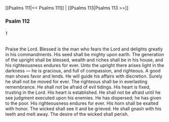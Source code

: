[[Psalms 111|<< Psalms 111]]  |  [[Psalms 113|Psalms 113 >>]]

### Psalm 112
###### 1
Praise the Lord. Blessed is the man who fears the Lord and delights greatly in his commandments. His seed shall be mighty upon earth. The generation of the upright shall be blessed, wealth and riches shall be in his house, and his righteousness endures for ever. Unto the upright there arises light in the darkness — he is gracious, and full of compassion, and righteous. A good man shows favor and lends. He will guide his affairs with discretion. Surely he shall not be moved for ever. The righteous shall be in everlasting remembrance. He shall not be afraid of evil tidings. His heart is fixed, trusting in the Lord. His heart is established. He shall not be afraid until he see judgment executed upon his enemies. He has dispersed; he has given to the poor. His righteousness endures for ever. His horn shall be exalted with honor. The wicked shall see it and be grieved. He shall gnash with his teeth and melt away. The desire of the wicked shall perish.